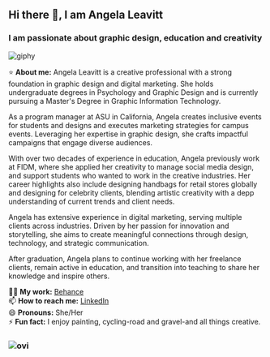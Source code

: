 ## Hi there 👋, I am Angela Leavitt
### I am passionate about graphic design, education and creativity
![giphy](https://github.com/user-attachments/assets/2298a9c2-ca9f-4aa3-8bc4-3151a4f1304d)


:star: **About me:** Angela Leavitt is a creative professional with a strong foundation in graphic design and digital marketing. She holds undergraduate degrees in Psychology and Graphic Design and is currently pursuing a Master's Degree in Graphic Information Technology.

As a program manager at ASU in California, Angela creates inclusive events for students and designs and executes marketing strategies for campus events. Leveraging her expertise in graphic design, she crafts impactful campaigns that engage diverse audiences.

With over two decades of experience in education, Angela previously work at FIDM, where she applied her creativity to manage social media design, and support students who wanted to work in the creative industries. Her career highlights also include designing handbags for retail stores globally and designing for celebrity clients, blending artistic creativity with a depp understanding of current trends and client needs.

Angela has extensive experience in digital marketing, serving multiple clients across industries. Driven by her passion for innovation and storytelling, she aims to create meaningful connections through design, technology, and strategic communication.

After graduation, Angela plans to continue working with her freelance clients, remain active in education, and transition into teaching to share her knowledge and inspire others.<br/>

🧑‍🎨 **My work:** [Behance](https://www.behance.net/gallery/40288117/Graphic-Design-Portfolio/modules/243791989) <br/>
📫 **How to reach me:** [LinkedIn](https://www.linkedin.com/in/angela-e-leavitt/) <br/>
😄 **Pronouns:** She/Her <br/>
⚡ **Fun fact:** I enjoy painting, cycling-road and gravel-and all things creative. <br/>
### <img src="https://github-readme-stats.vercel.app/api/top-langs?username=aeleavit&locale=en&layout=compact&theme=chartreuse-dark" alt="ovi" />
